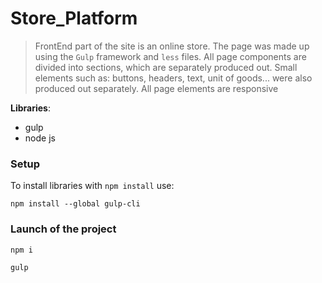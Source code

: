 # Store_Platform

>FrontEnd part of the site is an online store. The page was made up using the `Gulp` framework and `less` files. All page components are divided into sections, which are separately produced out. Small elements such as: buttons, headers, text, unit of goods... were also produced out separately.
All page elements are responsive

**Libraries**:
- gulp
- node js

### Setup
To install libraries with `npm install` use:
```
npm install --global gulp-cli
```

### Launch of the project
```
npm i

gulp
```



